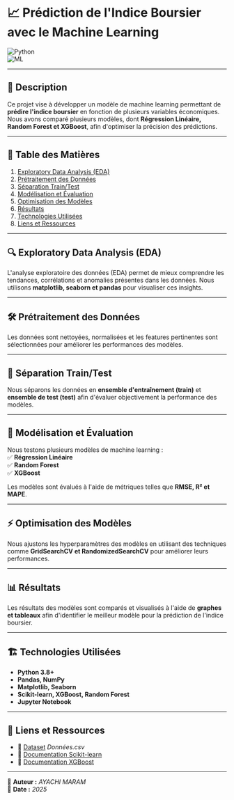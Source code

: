 # 📈 Prédiction de l'Indice Boursier avec le Machine Learning  

![Python](https://img.shields.io/badge/Python-3.8%2B-blue)  
![ML](https://img.shields.io/badge/Machine%20Learning-Scikit--learn%2C%20XGBoost%2C%20Random%20Forest-green)  

---

## 📖 Description  
Ce projet vise à développer un modèle de machine learning permettant de **prédire l'indice boursier** en fonction de plusieurs variables économiques.  
Nous avons comparé plusieurs modèles, dont **Régression Linéaire, Random Forest et XGBoost**, afin d'optimiser la précision des prédictions.  

---

## 📌 Table des Matières  
1. [Exploratory Data Analysis (EDA)](#exploratory-data-analysis-eda)  
2. [Prétraitement des Données](#prétraitement-des-données)  
3. [Séparation Train/Test](#séparation-traintest)  
4. [Modélisation et Évaluation](#modélisation-et-évaluation)  
5. [Optimisation des Modèles](#optimisation-des-modèles)  
6. [Résultats](#résultats)  
7. [Technologies Utilisées](#technologies-utilisées)  
8. [Liens et Ressources](#liens-et-ressources)  

---

## 🔍 Exploratory Data Analysis (EDA)  
L'analyse exploratoire des données (EDA) permet de mieux comprendre les tendances, corrélations et anomalies présentes dans les données. Nous utilisons **matplotlib, seaborn et pandas** pour visualiser ces insights.  

---

## 🛠 Prétraitement des Données  
Les données sont nettoyées, normalisées et les features pertinentes sont sélectionnées pour améliorer les performances des modèles.  

---

## 🔀 Séparation Train/Test  
Nous séparons les données en **ensemble d'entraînement (train)** et **ensemble de test (test)** afin d'évaluer objectivement la performance des modèles.  

---

## 🤖 Modélisation et Évaluation  
Nous testons plusieurs modèles de machine learning :  
✅ **Régression Linéaire**  
✅ **Random Forest**  
✅ **XGBoost**  

Les modèles sont évalués à l'aide de métriques telles que **RMSE, R² et MAPE**.  

---

## ⚡ Optimisation des Modèles  
Nous ajustons les hyperparamètres des modèles en utilisant des techniques comme **GridSearchCV et RandomizedSearchCV** pour améliorer leurs performances.  

---

## 📊 Résultats  
Les résultats des modèles sont comparés et visualisés à l'aide de **graphes et tableaux** afin d'identifier le meilleur modèle pour la prédiction de l'indice boursier.  

---

## 🏗 Technologies Utilisées  
- **Python 3.8+**  
- **Pandas, NumPy**  
- **Matplotlib, Seaborn**  
- **Scikit-learn, XGBoost, Random Forest**  
- **Jupyter Notebook**  

---

## 🔗 Liens et Ressources  
- 📂 [Dataset](#) *Données.csv*  
- 📜 [Documentation Scikit-learn](https://scikit-learn.org/stable/)  
- 📜 [Documentation XGBoost](https://xgboost.readthedocs.io/)  

---

🚀 **Auteur :** *AYACHI MARAM*  
📅 **Date :** *2025*  
